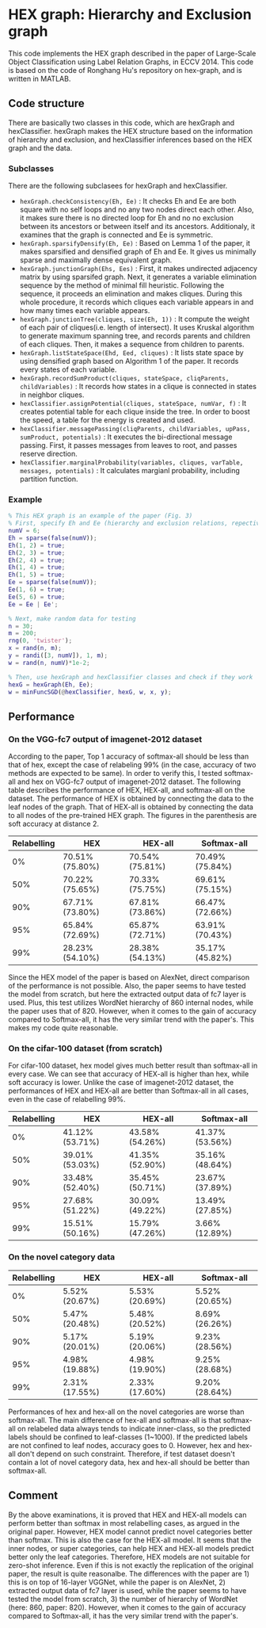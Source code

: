 # HEX graph: Hierarchy and Exclusion graph #
This code implements the HEX graph described in the paper of Large-Scale Object Classification using Label Relation Graphs, in ECCV 2014. This code is based on the code of Ronghang Hu's repository on hex-graph, and is written in MATLAB.

## Code structure ##
There are basically two classes in this code, which are hexGraph and hexClassifier. hexGraph makes the HEX structure based on the information of hierarchy and exclusion, and hexClassifier inferences based on the HEX graph and the data.

### Subclasses
There are the following subclasees for hexGraph and hexClassifier.
* `hexGraph.checkConsistency(Eh, Ee)` : It checks Eh and Ee are both square with no self loops and no any two nodes direct each other. Also, it makes sure there is no directed loop for Eh and no no exclusion between its ancestors or between itself and its ancestors. Additionaly, it examines that the graph is connected and Ee is symmetric.
* `hexGraph.sparsifyDensify(Eh, Ee)` : Based on Lemma 1 of the paper, it makes sparsified and densified graph of Eh and Ee. It gives us minimally sparse and maximally dense equivalent graph.
* `hexGraph.junctionGraph(Ehs, Ees)` : First, it makes undirected adjacency matrix by using sparsifed graph. Next, it generates a variable elimination sequence by the method of minimal fill heuristic. Following the sequence, it proceeds an elimination and makes cliques. During this whole procedure, it records which cliques each variable appears in and how many times each variable appears.
* `hexGraph.junctionTree(cliques, size(Eh, 1))` : It compute the weight of each pair of cliques(i.e. length of intersect). It uses Kruskal algorithm to generate maximum spanning tree, and records parents and children of each cliques. Then, it makes a sequence from children to parents.
* `hexGraph.listStateSpace(Ehd, Eed, cliques)` : It lists state space by using densified graph based on Algorithm 1 of the paper. It records every states of each variable.
* `hexGraph.recordSumProduct(cliques, stateSpace, cliqParents, childVariables)` : It records how states in a clique is connected in states in neighbor cliques.
* `hexClassifier.assignPotential(cliques, stateSpace, numVar, f)` : It creates potential table for each clique inside the tree. In order to boost the speed, a table for the energy is created and used.
* `hexClassifier.messagePassing(cliqParents, childVariables, upPass, sumProduct, potentials)` : It executes the bi-directional message passing. First, it passes messages from leaves to root, and passes reserve direction.
* `hexClassifier.marginalProbability(variables, cliques, varTable, messages, potentials)` : It calculates margianl probability, including partition function.

### Example
```matlab
% This HEX graph is an example of the paper (Fig. 3)
% First, specify Eh and Ee (hierarchy and exclusion relations, repectively)
numV = 6;
Eh = sparse(false(numV));
Eh(1, 2) = true;
Eh(2, 3) = true;
Eh(2, 4) = true;
Eh(1, 4) = true;
Eh(1, 5) = true;
Ee = sparse(false(numV));
Ee(1, 6) = true;
Ee(5, 6) = true;
Ee = Ee | Ee';

% Next, make random data for testing
n = 30;
m = 200;
rng(0, 'twister');
x = rand(n, m);
y = randi([3, numV]), 1, m);
w = rand(n, numV)*1e-2;

% Then, use hexGraph and hexClassifier classes and check if they work
hexG = hexGraph(Eh, Ee);
w = minFuncSGD(@hexClassifier, hexG, w, x, y);
```

## Performance ##
### On the VGG-fc7 output of imagenet-2012 dataset
According to the paper, Top 1 accuracy of softmax-all should be less than that of hex, except the case of relabeling 99%
(in the case, accuracy of two methods are expected to be same). In order to verify this, I tested softmax-all and hex on VGG-fc7 output of imagenet-2012 dataset. The following table describes the performance of HEX, HEX-all, and softmax-all on the dataset. The performance of HEX is obtained by connecting the data to the leaf nodes of the graph. That of HEX-all is obtained by connecting the data to all nodes of the pre-trained HEX graph. The figures in the parenthesis are soft accuracy at distance 2.

| Relabelling  | HEX | HEX-all | Softmax-all |
| - | - | - | - |
| 0%  | 70.51% (75.80%) | 70.54% (75.81%) | 70.49% (75.84%) |
| 50%  | 70.22% (75.65%) | 70.33% (75.75%) | 69.61% (75.15%) |
| 90%  | 67.71% (73.80%) | 67.81% (73.86%) | 66.47% (72.66%) |
| 95%  | 65.84% (72.69%) | 65.87% (72.71%) | 63.91% (70.43%) |
| 99%  | 28.23% (54.10%) | 28.38% (54.13%) | 35.17% (45.82%) |

Since the HEX model of the paper is based on AlexNet, direct comparison of the performance is not possible. Also, the paper seems to have tested the model from scratch, but here the extracted output data of fc7 layer is used. Plus, this test utilizes WordNet hierarchy of 860 internal nodes, while the paper uses that of 820.
However, when it comes to the gain of accuracy compared to Softmax-all, it has the very similar trend with the paper's. This makes my code quite reasonable.

### On the cifar-100 dataset (from scratch)
For cifar-100 dataset, hex model gives much better result than softmax-all in every case. We can see that accuracy of HEX-all is higher than hex, while soft accuracy is lower. Unlike the case of imagenet-2012 dataset, the performances of HEX and HEX-all are better than Softmax-all in all cases, even in the case of relabelling 99%.

| Relabelling  | HEX | HEX-all | Softmax-all |
| - | - | - | - |
| 0%  | 41.12% (53.71%) | 43.58% (54.26%) | 41.37% (53.56%) |
| 50%  | 39.01% (53.03%) | 41.35% (52.90%) | 35.16% (48.64%) |
| 90%  | 33.48% (52.40%) | 35.45% (50.71%) | 23.67% (37.89%) |
| 95%  | 27.68% (51.22%) | 30.09% (49.22%) | 13.49% (27.85%) |
| 99%  | 15.51% (50.16%) | 15.79% (47.26%) | 3.66% (12.89%) |

### On the novel category data
| Relabelling  | HEX | HEX-all | Softmax-all |
| - | - | - | - |
| 0%  | 5.52% (20.67%) | 5.53% (20.69%) | 5.52% (20.65%) |
| 50%  | 5.47% (20.48%) | 5.48% (20.52%) | 8.69% (26.26%) |
| 90%  | 5.17% (20.01%) | 5.19% (20.06%) | 9.23% (28.56%) |
| 95%  | 4.98% (19.88%) | 4.98% (19.90%) | 9.25% (28.68%) |
| 99%  | 2.31% (17.55%) | 2.33% (17.60%) | 9.20% (28.64%) |

Performances of hex and hex-all on the novel categories are worse than softmax-all. The main difference of hex-all and softmax-all is that softmax-all on relabeled data always tends to indicate inner-class, so the predicted labels should be confined to leaf-classes (1~1000). If the predicted labels are not confined to leaf nodes, accuracy goes to 0. However, hex and hex-all don't depend on such constraint. Therefore, if test dataset doesn't contain a lot of novel category data, hex and hex-all should be better than softmax-all.

## Comment
By the above examinations, it is proved that HEX and HEX-all models can perform better than softmax in most relabelling cases, as argued in the original paper. However, HEX model cannot predict novel categories better than softmax. This is also the case for the HEX-all model. It seems that the inner nodes, or super categories, can help HEX and HEX-all models predict better only the leaf categories. Therefore, HEX models are not suitable for zero-shot inference. Even if this is not exactly the replication of the original paper, the result is quite reasonalbe. The differences with the paper are 1) this is on top of 16-layer VGGNet, while the paper is on AlexNet, 2) extracted output data of fc7 layer is used, while the paper seems to have tested the model from scratch, 3) the number of hierarchy of WordNet (here: 860, paper: 820). However, when it comes to the gain of accuracy compared to Softmax-all, it has the very similar trend with the paper's.
